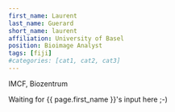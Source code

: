 ```yaml
---
first_name: Laurent
last_name: Guerard
short_name: laurent
affiliation: University of Basel
position: Bioimage Analyst
tags: [fiji]
#categories: [cat1, cat2, cat3]
---
```

IMCF, Biozentrum

Waiting for {{ page.first_name }}'s input here ;-)
